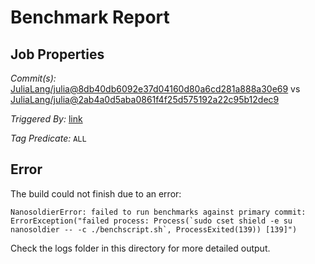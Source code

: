 # Benchmark Report

## Job Properties

*Commit(s):* [JuliaLang/julia@8db40db6092e37d04160d80a6cd281a888a30e69](https://github.com/JuliaLang/julia/commit/8db40db6092e37d04160d80a6cd281a888a30e69) vs [JuliaLang/julia@2ab4a0d5aba0861f4f25d575192a22c95b12dec9](https://github.com/JuliaLang/julia/commit/2ab4a0d5aba0861f4f25d575192a22c95b12dec9)

*Triggered By:* [link](https://github.com/JuliaLang/julia/commit/8db40db6092e37d04160d80a6cd281a888a30e69#commitcomment-18936836)

*Tag Predicate:* `ALL`

## Error

The build could not finish due to an error:

```
NanosoldierError: failed to run benchmarks against primary commit: ErrorException("failed process: Process(`sudo cset shield -e su nanosoldier -- -c ./benchscript.sh`, ProcessExited(139)) [139]")
```

Check the logs folder in this directory for more detailed output.

